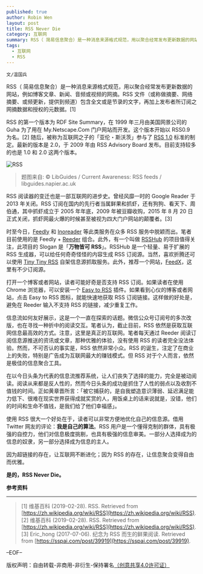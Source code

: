 ```yaml
---
published: true
author: Robin Wen
layout: post
title: RSS Never Die
category: 互联网
summary: RSS（ 简易信息聚合）是一种消息来源格式规范，用以聚合经常发布更新数据的网站，例如博客文章、新闻、音频或视频的网摘。RSS 文件（或称做摘要、网络摘要、或频更新，提供到频道）包含全文或是节录的文字，再加上发布者所订阅之网摘数据和授权的元数据。在以今日头条为代表的信息流推荐系统，让人们丧失了选择的能力，完全是被动阅读。阅读从来都是反人性的，然而今日头条的成功是抓住了人性的弱点以及收割不值钱的时间。正如黄章晋所言：「被它捕获的，是自我塑造意识薄弱、延迟满足能力低下、很难在现实世界获得成就奖赏的人，用饭桌上的话来说就是，没错，他们的时间和生命不值钱，是我们给了他们幸福感」。使用 RSS 很大一个好处在于，读者可以非常方便地优化自己的信息源。借用 Twitter 网友的评论：我是自己的算法。RSS 用户是一个懂得克制的群体，具有极强的自控力，他们对信息极度挑剔，也具有极强的信息审美。一部分人选择成为的信息的奴隶，另一部分选择成为信息的主人。因为超链接的存在，让互联网不断进化；因为 RSS 的存在，让信息聚合变得自由而优雅。是的，RSS Never Die。
tags:
  - 互联网
  - RSS
---
```


`文/温国兵`

RSS（ 简易信息聚合）是一种消息来源格式规范，用以聚合经常发布更新数据的网站，例如博客文章、新闻、音频或视频的网摘。RSS 文件（或称做摘要、网络摘要、或频更新，提供到频道）包含全文或是节录的文字，再加上发布者所订阅之网摘数据和授权的元数据。[1]

RSS 的第一个版本为 RDF Site Summary，在 1999 年三月由美国网景公司的 Guha 为了用在 My.Netscape.Com 门户网站而开发。这个版本开始以 RSS0.9 为名。[2] 随后，被称为互联网之子的「亚伦・斯沃茨」参与了 [RSS 1.0](http://web.resource.org/rss/1.0) 标准的制定。最新的版本是 2.0，于 2009 年由 RSS Advisory Board 发布。目前支持较多的也是 1.0 和 2.0 这两个版本。

![RSS](https://i.imgur.com/CZSh4eJ.png)

> 题图来自: © LibGuides / Current Awareness: RSS feeds / libguides.napier.ac.uk

RSS 阅读器的变迁也是一部互联网的进步史。曾经风靡一时的 Google Reader 于 2013 年关闭。RSS 订阅在国内的先行者当属鲜果和抓虾，还有狗狗、看天下、周伯通，其中抓虾成立于 2005 年年底，2009 年被豆瓣收购，2015 年 8 月 20 日正式关闭，抓虾网最火爆的时候甚至被视为四大门户网站的颠覆者。[3]

时至今日，[Feedly](https://feedly.com) 和 [Inoreader](https://www.inoreader.com) 等此类服务在众多 RSS 服务中脱颖而出。笔者目前使用的是 Feedly + [Reeder](http://reederapp.com) 组合。此外，有一个叫做 [RSSHub](https://docs.rsshub.app) 的项目值得关注，此项目的 Slogan 是「**万物皆可 RSS**」。RSSHub 是一个轻量、易于扩展的 RSS 生成器，可以给任何奇奇怪怪的内容生成 RSS 订阅源。当然，喜欢折腾还可以使用 [Tiny Tiny RSS](https://tt-rss.org) 自架信息源抓取服务。此外，推荐一个网站，[FeedX](https://feedx.net)，这里有不少订阅源。

打开一个博客或者网站，读者可能好奇是否支持 RSS 订阅。如果读者在使用 Chrome 浏览器，可以安装一个 [Easy to RSS](https://chrome.google.com/webstore/detail/easy-to-rss/hbcmpkcpbnecinpngdnfbnknfkdpdfli) 插件。如果看到心仪的博客或者网站，点击 Easy to RSS 图标，就能快速地获取 RSS 订阅链接。这样做的好处是，避免在 Reeder 输入不支持 RSS 的链接，减少重复工作。

信息流如何友好展示，这是一个一直在探索的话题。微信公众号订阅号的多次改版，也在寻找一种折中的阅读交互。笔者认为，截止目前，RSS 依然是获取互联网信息最高效的方式。注意，这里是真正的互联网。笔者每天通过 Reeder 阅读订阅信息源推送的资讯或文章，那种优雅的体验，没有使用 RSS 的读者完全没法体验。然而，不可否认的事实是，RSS 依然非常小众。RSS 的诞生，注定了在商业上的失败，特别是广告成为互联网最大的赚钱模式。但 RSS 对于个人而言，依然是极佳的信息聚合工具。

在以今日头条为代表的信息流推荐系统，让人们丧失了选择的能力，完全是被动阅读。阅读从来都是反人性的，然而今日头条的成功是抓住了人性的弱点以及收割不值钱的时间。正如黄章晋所言：「被它捕获的，是自我塑造意识薄弱、延迟满足能力低下、很难在现实世界获得成就奖赏的人，用饭桌上的话来说就是，没错，他们的时间和生命不值钱，是我们给了他们幸福感」。

使用 RSS 很大一个好处在于，读者可以非常方便地优化自己的信息源。借用 Twitter 网友的评论：**我是自己的算法**。RSS 用户是一个懂得克制的群体，具有极强的自控力，他们对信息极度挑剔，也具有极强的信息审美。一部分人选择成为的信息的奴隶，另一部分选择成为信息的主人。

因为超链接的存在，让互联网不断进化；因为 RSS 的存在，让信息聚合变得自由而优雅。

**是的，RSS Never Die。**

**参考资料**
***

> [1] 维基百科 (2019-02-28). RSS. Retrieved from [https://zh.wikipedia.org/wiki/RSS](https://zh.wikipedia.org/wiki/RSS).
> [2] 维基百科 (2019-02-28). RSS. Retrieved from [https://zh.wikipedia.org/wiki/RSS](https://zh.wikipedia.org/wiki/RSS).
> [3] Eric_hong (2017-07-06). 纪念为 RSS 而生的鲜果阅读. Retrieved from [https://sspai.com/post/39919](https://sspai.com/post/39919).

–EOF–

版权声明：自由转载-非商用-非衍生-保持署名<a href="http://creativecommons.org/licenses/by-nc-nd/4.0/deed.zh" target="_blank">（创意共享4.0许可证）</a>